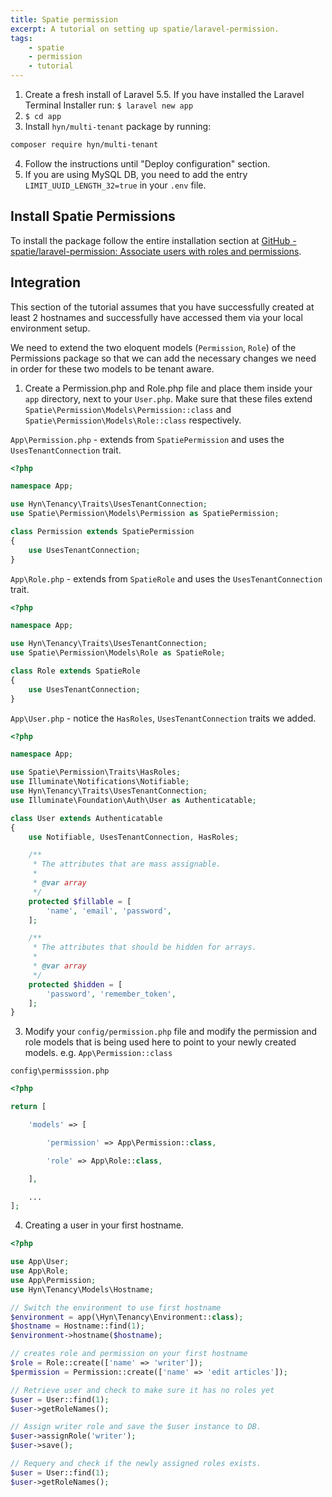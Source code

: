 ```yaml
---
title: Spatie permission
excerpt: A tutorial on setting up spatie/laravel-permission.
tags:
    - spatie
    - permission
    - tutorial
---
```

1. Create a fresh install of Laravel 5.5.  If you have installed the Laravel Terminal Installer run: `$ laravel new app`
2. `$ cd app`
3. Install `hyn/multi-tenant` package by running:
```bash
composer require hyn/multi-tenant
```
4. Follow the instructions until "Deploy configuration" section.
5. If you are using MySQL DB, you need to add the entry `LIMIT_UUID_LENGTH_32=true` in your `.env` file.

## Install Spatie Permissions

To install the package follow the entire installation section 
at [GitHub - spatie/laravel-permission: Associate users with roles and permissions](https://github.com/spatie/laravel-permission#installation).

## Integration

This section of the tutorial assumes that you have successfully created at least 2 hostnames 
and successfully have accessed them via your local environment setup.

We need to extend the two eloquent models (`Permission`, `Role`) of the Permissions 
package so that we can add the necessary changes we need in order for these two models 
to be tenant aware.

1. Create a Permission.php and Role.php file and place them inside your `app` directory, 
next to your `User.php`. Make sure that these files extend `Spatie\Permission\Models\Permission::class` 
and `Spatie\Permission\Models\Role::class` respectively.

`App\Permission.php` - extends from `SpatiePermission` and uses the `UsesTenantConnection` trait.
```php
<?php

namespace App;

use Hyn\Tenancy\Traits\UsesTenantConnection;
use Spatie\Permission\Models\Permission as SpatiePermission;

class Permission extends SpatiePermission
{
    use UsesTenantConnection;
}
```

`App\Role.php` - extends from `SpatieRole` and uses the `UsesTenantConnection` trait.
```php
<?php

namespace App;

use Hyn\Tenancy\Traits\UsesTenantConnection;
use Spatie\Permission\Models\Role as SpatieRole;

class Role extends SpatieRole
{
    use UsesTenantConnection;
}
```

`App\User.php` - notice the `HasRoles`, `UsesTenantConnection` traits we added.
```php
<?php

namespace App;

use Spatie\Permission\Traits\HasRoles;
use Illuminate\Notifications\Notifiable;
use Hyn\Tenancy\Traits\UsesTenantConnection;
use Illuminate\Foundation\Auth\User as Authenticatable;

class User extends Authenticatable
{
    use Notifiable, UsesTenantConnection, HasRoles;

    /**
     * The attributes that are mass assignable.
     *
     * @var array
     */
    protected $fillable = [
        'name', 'email', 'password',
    ];

    /**
     * The attributes that should be hidden for arrays.
     *
     * @var array
     */
    protected $hidden = [
        'password', 'remember_token',
    ];
}
```

3. Modify your `config/permission.php` file and modify the permission and role models 
that is being used here to point to your newly created models. e.g. `App\Permission::class`

`config\permisssion.php`
```php
<?php

return [

    'models' => [

        'permission' => App\Permission::class,

        'role' => App\Role::class,

    ],

    ...
];
```

4. Creating a user in your first hostname.

```php
<?php

use App\User;
use App\Role;
use App\Permission;
use Hyn\Tenancy\Models\Hostname;

// Switch the environment to use first hostname
$environment = app(\Hyn\Tenancy\Environment::class);
$hostname = Hostname::find(1);
$environment->hostname($hostname);

// creates role and permission on your first hostname
$role = Role::create(['name' => 'writer']);
$permission = Permission::create(['name' => 'edit articles']);

// Retrieve user and check to make sure it has no roles yet
$user = User::find(1);
$user->getRoleNames();

// Assign writer role and save the $user instance to DB.
$user->assignRole('writer');
$user->save();

// Requery and check if the newly assigned roles exists.
$user = User::find(1);
$user->getRoleNames();
```

